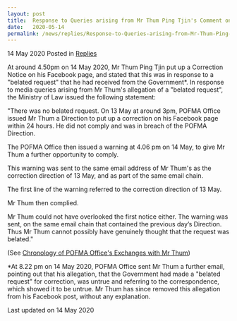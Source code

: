 ```yaml
---
layout: post
title:  Response to Queries arising from Mr Thum Ping Tjin's Comment on Facebook
date:   2020-05-14
permalink: /news/replies/Response-to-Queries-arising-from-Mr-Thum-Ping-Tjin-Comment-on-Facebook
---
```


14 May 2020 Posted in [Replies](/news/replies)

At around 4.50pm on 14 May 2020, Mr Thum Ping Tjin put up a Correction Notice on his Facebook page, and stated that this was in response to a "belated request" that he had received from the Government*. In response to media queries arising from Mr Thum's allegation of a "belated request", the Ministry of Law issued the following statement:

"There was no belated request. On 13 May at around 3pm, POFMA Office issued Mr Thum a Direction to put up a correction on his Facebook page within 24 hours. He did not comply and was in breach of the POFMA Direction. 

The POFMA Office then issued a warning at 4.06 pm on 14 May, to give Mr Thum a further opportunity to comply.

This warning was sent to the same email address of Mr Thum's as the correction direction of 13 May, and as part of the same email chain.

The first line of the warning referred to the correction direction of 13 May.

Mr Thum then complied.

Mr Thum could not have overlooked the first notice either. The warning was sent, on the same email chain that contained the previous day’s Direction. Thus Mr Thum cannot possibly have genuinely thought that the request was belated."

(See [Chronology of POFMA Office's Exchanges with Mr Thum](/files/news/replies/Chronology_of_POFMA_Office_exchanges_with_Mr_Thum.pdf))

*At 8.22 pm on 14 May 2020, POFMA Office sent Mr Thum a further email, pointing out that his allegation, that the Government had made a "belated request" for correction, was untrue and referring to the correspondence, which showed it to be untrue. Mr Thum has since removed this allegation from his Facebook post, without any explanation.


<p class="right-side-updated">Last updated on 14 May 2020</p> 
